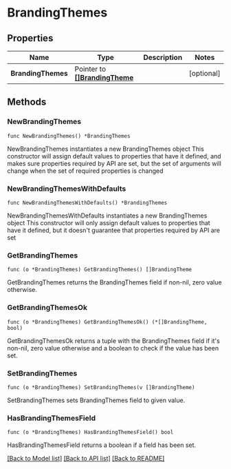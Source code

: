 # BrandingThemes

## Properties

Name | Type | Description | Notes
------------ | ------------- | ------------- | -------------
**BrandingThemes** | Pointer to [**[]BrandingTheme**](BrandingTheme.md) |  | [optional] 

## Methods

### NewBrandingThemes

`func NewBrandingThemes() *BrandingThemes`

NewBrandingThemes instantiates a new BrandingThemes object
This constructor will assign default values to properties that have it defined,
and makes sure properties required by API are set, but the set of arguments
will change when the set of required properties is changed

### NewBrandingThemesWithDefaults

`func NewBrandingThemesWithDefaults() *BrandingThemes`

NewBrandingThemesWithDefaults instantiates a new BrandingThemes object
This constructor will only assign default values to properties that have it defined,
but it doesn't guarantee that properties required by API are set

### GetBrandingThemes

`func (o *BrandingThemes) GetBrandingThemes() []BrandingTheme`

GetBrandingThemes returns the BrandingThemes field if non-nil, zero value otherwise.

### GetBrandingThemesOk

`func (o *BrandingThemes) GetBrandingThemesOk() (*[]BrandingTheme, bool)`

GetBrandingThemesOk returns a tuple with the BrandingThemes field if it's non-nil, zero value otherwise
and a boolean to check if the value has been set.

### SetBrandingThemes

`func (o *BrandingThemes) SetBrandingThemes(v []BrandingTheme)`

SetBrandingThemes sets BrandingThemes field to given value.

### HasBrandingThemesField

`func (o *BrandingThemes) HasBrandingThemesField() bool`

HasBrandingThemesField returns a boolean if a field has been set.


[[Back to Model list]](../README.md#documentation-for-models) [[Back to API list]](../README.md#documentation-for-api-endpoints) [[Back to README]](../README.md)


